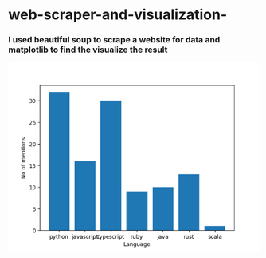 # web-scraper-and-visualization-
### I used beautiful soup to scrape a website for data and matplotlib to find the visualize the result

<img src="Figure_1.png" alt="Employee data" title="Employee Data title">
